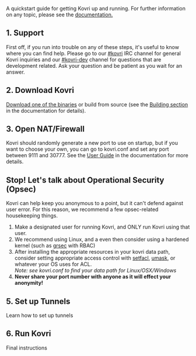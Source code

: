 <div class="text-center container description">
    <p>A quickstart guide for getting Kovri up and running. For further information on any topic, please see the <a href="docs.html">documentation.</a></p>
</div>
<div class="using">
    <section class="container">
        <div class="row">      
            <!-- full block-->
            <div class="full col-lg-12 col-md-12 col-sm-12 col-xs-12">
                <div class="info-block text-adapt">
                    <div class="row center-xs">
                        <div class="col">
                            <h2>1. Support</h2>
                        </div>
                    </div>
                    <div class="row start-xs">
                        <p>First off, if you run into trouble on any of these steps, it's useful to know where you can find help. Please go to our <a href="irc://chat.freenode.net/#kovri">#kovri</a> IRC channel for general Kovri inquiries and our <a href="irc://chat.freenode.net/#kovri-dev">#kovri-dev</a> channel for questions that are development related. Ask your question and be patient as you wait for an answer.</p>
                    </div>
                </div>
            </div>
            <!-- end full block -->
        </div>
    </section>
    <section class="container">
        <div class="row">
            <div class="left half no-pad-sm col-lg-6 col-md-6 col-sm-12 col-xs-12">
                <div class="info-block">
                    <div class="row center-xs">
                        <div class="col">
                            <h2>2. Download Kovri</h2>
                        </div>
                    </div>
                    <div class="row start-xs">
                        <p><a href="https://github.com/monero-project/kovri#nightly-releases-bleeding-edge">Download one of the binaries</a> or build from source (see the <a href="docs.html">Building section </a>in the documentation for details).</p>
                    </div>
                </div>
            </div>
            <div class="right half col-lg-6 col-md-6 col-sm-12 col-xs-12">
                <div class="info-block">
                    <div class="row center-xs">
                        <div class="col">
                            <h2>3. Open NAT/Firewall</h2>
                        </div>
                    </div>
                    <div class="row start-xs">
                        <p>Kovri should randomly generate a new port to use on startup, but if you want to choose your own, you can go to kovri.conf and set any port between 9111 and 30777. See the <a href="docs.html">User Guide</a> in the documentation for more details.</p>
                    </div>
                </div>
            </div>
        </div>
    </section>
    <section class="container">
        <div class="row">   
            <!-- full block-->
            <div class="full col-lg-12 col-md-12 col-sm-12 col-xs-12">
                <div class="info-block text-adapt">
                    <div class="row center-xs">
                        <div class="col">
                            <h2>Stop! Let's talk about Operational Security (Opsec)</h2>
                        </div>
                    </div>
                    <div class="row start-xs">
                        <p>Kovri can help keep you anonymous to a point, but it can't defend against user error. For this reason, we recommend a few opsec-related housekeeping things.</p>
                        <p>
                            <ol>
                                <li>Make a designated user for running Kovri, and ONLY run Kovri using that user.</li>
                                <li>We recommend using Linux, and a even then consider using a hardened kernel (such as <a href="https://en.wikibooks.org/wiki/Grsecurity">grsec</a> with RBAC)</li>
                                <li>After installing the appropriate resources in your kovri data path, consider setting appropriate access control with <a href="https://linux.die.net/man/1/setfacl">setfacl</a>, <a href="https://en.wikipedia.org/wiki/Umask">umask</a>, or whatever your OS uses for ACL.<br><em>Note: see kovri.conf to find your data path for Linux/OSX/Windows</em></li>
                                <li><strong>Never share your port number with anyone as it will effect your anonymity!</strong></li>
                            </ol>
                        </p>
                    </div>
                </div>
            </div>
            <!-- end full block -->
        </div>
    </section>
        <section class="container">
        <div class="row">
            <div class="left half no-pad-sm col-lg-6 col-md-6 col-sm-12 col-xs-12">
                <div class="info-block">
                    <div class="row center-xs">
                        <div class="col">
                            <h2>5. Set up Tunnels</h2>
                        </div>
                    </div>
                    <div class="row start-xs">
                        <p>Learn how to set up tunnels</p>
                    </div>
                </div>
            </div>
            <div class="right half col-lg-6 col-md-6 col-sm-12 col-xs-12">
                <div class="info-block">
                    <div class="row center-xs">
                        <div class="col">
                            <h2>6. Run Kovri</h2>
                        </div>
                    </div>
                    <div class="row start-xs">
                        <p>Final instructions</p>
                    </div>
                </div>
            </div>
        </div>
    </section>
</div>

